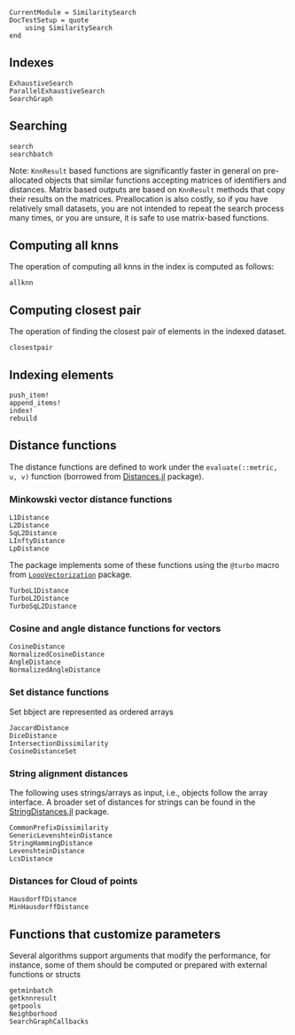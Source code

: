 ```@meta

CurrentModule = SimilaritySearch
DocTestSetup = quote
    using SimilaritySearch
end
```

## Indexes

```@docs
ExhaustiveSearch
ParallelExhaustiveSearch
SearchGraph
```

## Searching

```@docs
search
searchbatch
```

Note: `KnnResult` based functions are significantly faster in general on pre-allocated objects that similar functions accepting matrices of identifiers and distances. Matrix based outputs are based on `KnnResult` methods that copy their results on the matrices.
Preallocation is also costly, so if you have relatively small datasets, you are not intended to repeat the search process many times, or you are unsure, it is safe to use matrix-based functions.

## Computing all knns
The operation of computing all knns in the index is computed as follows:
```@docs
allknn
```

## Computing closest pair
The operation of finding the closest pair of elements in the indexed dataset.
```@docs
closestpair
```

## Indexing elements
```@docs
push_item!
append_items!
index!
rebuild
```


## Distance functions
The distance functions are defined to work under the `evaluate(::metric, u, v)` function (borrowed from [Distances.jl](https://github.com/JuliaStats/Distances.jl) package).

### Minkowski vector distance functions
```@docs
L1Distance
L2Distance
SqL2Distance
LInftyDistance
LpDistance
```

The package implements some of these functions using the `@turbo` macro from [`LoopVectorization`](https://github.com/JuliaSIMD/LoopVectorization.jl) package.
```@docs
TurboL1Distance
TurboL2Distance
TurboSqL2Distance
```

### Cosine and angle distance functions for vectors
```@docs
CosineDistance
NormalizedCosineDistance
AngleDistance
NormalizedAngleDistance
```

### Set distance functions
Set bbject are represented as ordered arrays
```@docs
JaccardDistance
DiceDistance
IntersectionDissimilarity
CosineDistanceSet
```

### String alignment distances
The following uses strings/arrays as input, i.e., objects follow the array interface. A broader set of distances for strings can be found in the [StringDistances.jl](https://github.com/matthieugomez/StringDistances.jl) package.

```@docs
CommonPrefixDissimilarity
GenericLevenshteinDistance
StringHammingDistance
LevenshteinDistance
LcsDistance
```

### Distances for Cloud of points

```@docs
HausdorffDistance
MinHausdorffDistance
```

## Functions that customize parameters
Several algorithms support arguments that modify the performance, for instance, some of them should be computed or prepared with external functions or structs

```@docs
getminbatch
getknnresult
getpools
Neighborhood
SearchGraphCallbacks
```
